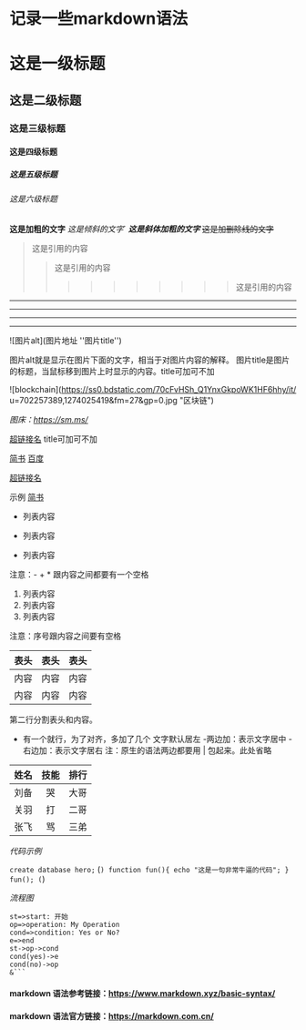 # 记录一些markdown语法


# 这是一级标题
## 这是二级标题
### 这是三级标题
#### 这是四级标题
##### 这是五级标题
###### 这是六级标题


**这是加粗的文字**
*这是倾斜的文字*`
***这是斜体加粗的文字***
~~这是加删除线的文字~~

>这是引用的内容
>>这是引用的内容
>>>>>>>>>>这是引用的内容


---
----
***
*****


![图片alt](图片地址 ''图片title'')

图片alt就是显示在图片下面的文字，相当于对图片内容的解释。
图片title是图片的标题，当鼠标移到图片上时显示的内容。title可加可不加

![blockchain](https://ss0.bdstatic.com/70cFvHSh_Q1YnxGkpoWK1HF6hhy/it/
u=702257389,1274025419&fm=27&gp=0.jpg "区块链")

*图床：https://sm.ms/*

[超链接名](超链接地址 "超链接title")
title可加可不加

[简书](http://jianshu.com)
[百度](http://baidu.com)

<a href="超链接地址" target="_blank">超链接名</a>

示例
<a href="https://www.jianshu.com/u/1f5ac0cf6a8b" target="_blank">简书</a>



- 列表内容
+ 列表内容
* 列表内容

注意：- + * 跟内容之间都要有一个空格



1. 列表内容
2. 列表内容
3. 列表内容

注意：序号跟内容之间要有空格



表头|表头|表头
---|:--:|---:
内容|内容|内容
内容|内容|内容

第二行分割表头和内容。
- 有一个就行，为了对齐，多加了几个
文字默认居左
-两边加：表示文字居中
-右边加：表示文字居右
注：原生的语法两边都要用 | 包起来。此处省略


姓名|技能|排行
--|:--:|--:
刘备|哭|大哥
关羽|打|二哥
张飞|骂|三弟



*代码示例*


`create database hero;`
(```)
    function fun(){
         echo "这是一句非常牛逼的代码";
    }
    fun();
(```)

*流程图*

```flow
st=>start: 开始
op=>operation: My Operation
cond=>condition: Yes or No?
e=>end
st->op->cond
cond(yes)->e
cond(no)->op
&```
```


#### markdown 语法参考链接：https://www.markdown.xyz/basic-syntax/
#### markdown 语法官方链接：https://markdown.com.cn/






